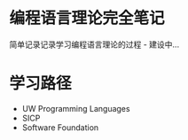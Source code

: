 # 编程语言理论完全笔记
简单记录记录学习编程语言理论的过程 - 建设中...

# 学习路径
- UW Programming Languages
- SICP
- Software Foundation
